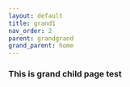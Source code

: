 ```yaml
---
layout: default
title: grand1
nav_order: 2
parent: grandgrand
grand_parent: home
---
```


### This is grand child page test
